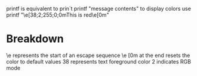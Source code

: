 printf is equivalent to prin`t
printf "message contents"
to display colors use
printf "\\e\[38;2;255;0;0mThis is red\\e\[0m"

# Breakdown
\\e represents the start of an escape sequence
\\e \[0m at the end resets the color to default values
38 represents text foreground color
2 indicates RGB mode